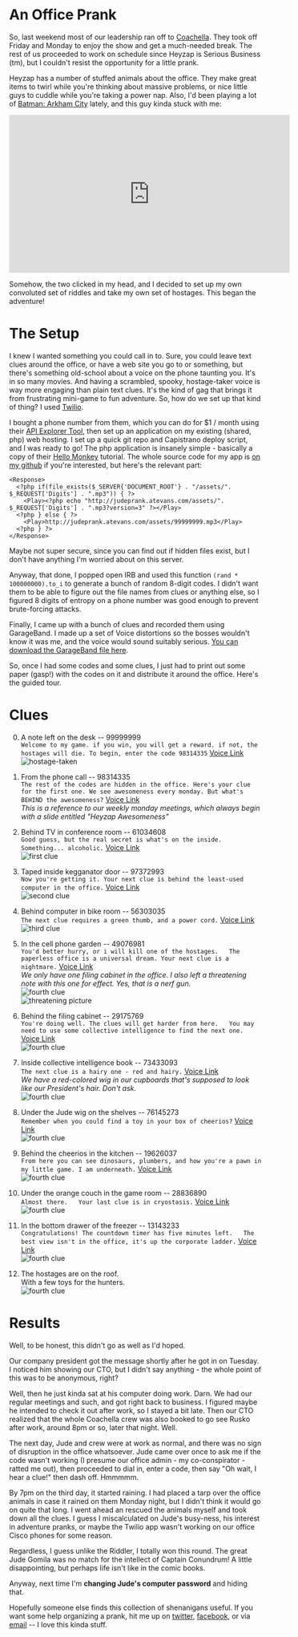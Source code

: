 An Office Prank
===============

So, last weekend most of our leadership ran off to [Coachella](http://www.coachella.com). They took off Friday and Monday to enjoy the show and get a much-needed break. The rest of us proceeded to work on schedule since Heyzap is Serious Business (tm), but I couldn't resist the opportunity for a little prank.

Heyzap has a number of stuffed animals about the office. They make great items to twirl while you're thinking about massive problems, or nice little guys to cuddle while you're taking a power nap. Also, I'd been playing a lot of [Batman: Arkham City](http://community.batmanarkhamcity.com/) lately, and this guy kinda stuck with me:

<iframe width="560" height="315" src="http://www.youtube.com/embed/3WOovQFNWc4" frameborder="0" allowfullscreen="true">Loading Video...</iframe>

Somehow, the two clicked in my head, and I decided to set up my own convoluted set of riddles and take my own set of hostages. This began the adventure!

The Setup
=========

I knew I wanted something you could call in to. Sure, you could leave text clues around the office, or have a web site you go to or something, but there's something old-school about a voice on the phone taunting you. It's in so many movies. And having a scrambled, spooky, hostage-taker voice is way more engaging than plain text clues. It's the kind of gag that brings it from frustrating mini-game to fun adventure. So, how do we set up that kind of thing? I used [Twilio](http://www.twilio.com).

I bought a phone number from them, which you can do for $1 / month using their [API Explorer Tool](https://www.twilio.com/user/account/developer-tools/api-explorer), then set up an application on my existing (shared, php) web hosting. I set up a quick git repo and Capistrano deploy script, and I was ready to go! The php application is insanely simple - basically a copy of their [Hello Monkey](http://www.twilio.com/docs/quickstart/php/twiml/play-mp3-for-caller) tutorial. The whole source code for my app is [on my github](https://github.com/agius/heyzaphostages) if you're interested, but here's the relevant part:

    <Response>
      <?php if(file_exists($_SERVER{'DOCUMENT_ROOT'} . "/assets/". $_REQUEST['Digits'] . ".mp3")) { ?>
        <Play><?php echo "http://judeprank.atevans.com/assets/". $_REQUEST['Digits'] . ".mp3?version=3" ?></Play>
      <?php } else { ?>
        <Play>http://judeprank.atevans.com/assets/99999999.mp3</Play>
      <?php } ?>
    </Response>

Maybe not super secure, since you can find out if hidden files exist, but I don't have anything I'm worried about on this server.

Anyway, that done, I popped open IRB and used this function `(rand * 100000000).to_i` to generate a bunch of random 8-digit codes. I didn't want them to be able to figure out the file names from clues or anything else, so I figured 8 digits of entropy on a phone number was good enough to prevent brute-forcing attacks.

Finally, I came up with a bunch of clues and recorded them using GarageBand. I made up a set of Voice distortions so the bosses wouldn't know it was me, and the voice would sound suitably serious. [You can download the GarageBand file here](http://judeprank.atevans.com/assets/voice.tar.gz).

So, once I had some codes and some clues, I just had to print out some paper (gasp!) with the codes on it and distribute it around the office. Here's the guided tour.

Clues
=====
0. A note left on the desk -- 99999999  
   `Welcome to my game. if you win, you will get a reward. if not, the hostages will die. To begin, enter the code 98314335` [Voice Link](http://judeprank.atevans.com/assets/99999999.mp3)  
   ![hostage-taken](/images/hostages/hostages-taken.jpg)

1. From the phone call -- 98314335  
   `The rest of the codes are hidden in the office. Here's your clue for the first one. We see awesomeness every monday. But what's BEHIND the awesomeness?` [Voice Link](http://judeprank.atevans.com/assets/98314335.mp3)  
   _This is a reference to our weekly monday meetings, which always begin with a slide entitled "Heyzap Awesomeness"_
   
2. Behind TV in conference room -- 61034608  
   `Good guess, but the real secret is what's on the inside. Something... alcoholic.` [Voice Link](http://judeprank.atevans.com/assets/61034608.mp3)  
   ![first clue](/images/hostages/IMG_1951-hostages.jpg)
   
3. Taped inside kegganator door -- 97372993  
   `Now you're getting it. Your next clue is behind the least-used computer in the office.` [Voice Link](http://judeprank.atevans.com/assets/97372993.mp3)  
   ![second clue](/images/hostages/IMG_1952-hostages.jpg)

4. Behind computer in bike room -- 56303035  
   `The next clue requires a green thumb, and a power cord.` [Voice Link](http://judeprank.atevans.com/assets/56303035.mp3)  
   ![third clue](/images/hostages/IMG_1953-hostages.jpg)
   
5. In the cell phone garden -- 49076981  
   `You'd better hurry, or i will kill one of the hostages.  
   The paperless office is a universal dream. Your next clue is a nightmare.` [Voice Link](http://judeprank.atevans.com/assets/49076981.mp3)  
   _We only have one filing cabinet in the office. I also left a threatening note with this one for effect. Yes, that is a nerf gun._  
   ![fourth clue](/images/hostages/IMG_1954-hostages.jpg)  
   ![threatening picture](/images/hostages/hostages-threatened.jpg)

6. Behind the filing cabinet -- 29175769  
   `You're doing well. The clues will get harder from here.  
   You may need to use some collective intelligence to find the next one.` [Voice Link](http://judeprank.atevans.com/assets/29175769.mp3)  
   ![fourth clue](/images/hostages/IMG_1955-hostages.jpg)

7. Inside collective intelligence book -- 73433093  
   `The next clue is a hairy one - red and hairy.` [Voice Link](http://judeprank.atevans.com/assets/73433093.mp3)  
   _We have a red-colored wig in our cupboards that's supposed to look like our President's hair. Don't ask._  
   ![fourth clue](/images/hostages/IMG_1956-hostages.jpg)

8. Under the Jude wig on the shelves -- 76145273  
   `Remember when you could find a toy in your box of cheerios?` [Voice Link](http://judeprank.atevans.com/assets/76145273.mp3)  
   ![fourth clue](/images/hostages/IMG_1957-hostages.jpg)

9. Behind the cheerios in the kitchen -- 19626037  
   `From here you can see dinosaurs, plumbers, and how you're a pawn in my little game. I am underneath.` [Voice Link](http://judeprank.atevans.com/assets/19626037.mp3)  
   ![fourth clue](/images/hostages/IMG_1959-hostages.jpg)

10. Under the orange couch in the game room -- 28836890  
    `Almost there.  
    Your last clue is in cryostasis.` [Voice Link](http://judeprank.atevans.com/assets/28836890.mp3)  
    ![fourth clue](/images/hostages/IMG_1960-hostages.jpg)

11. In the bottom drawer of the freezer -- 13143233  
    `Congratulations! The countdown timer has five minutes left.  
    The best view isn't in the office, it's up the corporate ladder.` [Voice Link](http://judeprank.atevans.com/assets/13143233.mp3)  
    ![fourth clue](/images/hostages/IMG_1961-hostages.jpg)

12. The hostages are on the roof.  
    With a few toys for the hunters.  
    ![fourth clue](/images/hostages/IMG_1962-hostages.jpg)

Results
=======
Well, to be honest, this didn't go as well as I'd hoped.

Our company president got the message shortly after he got in on Tuesday. I noticed him showing our CTO, but I didn't say anything - the whole point of this was to be anonymous, right?

Well, then he just kinda sat at his computer doing work. Darn. We had our regular meetings and such, and got right back to business. I figured maybe he intended to check it out after work, so I stayed a bit late. Then our CTO realized that the whole Coachella crew was also booked to go see Rusko after work, around 8pm or so, later that night. Well.

The next day, Jude and crew were at work as normal, and there was no sign of disruption in the office whatsoever. Jude came over once to ask me if the code wasn't working (I presume our office admin - my co-conspirator - ratted me out), then proceeded to dial in, enter a code, then say "Oh wait, I hear a clue!" then dash off. Hmmmmm.

By 7pm on the third day, it started raining. I had placed a tarp over the office animals in case it rained on them Monday night, but I didn't think it would go on quite that long. I went ahead an rescued the animals myself and took down all the clues. I guess I miscalculated on Jude's busy-ness, his interest in adventure pranks, or maybe the Twilio app wasn't working on our office Cisco phones for some reason. 

Regardless, I guess unlike the Riddler, I totally won this round. The great Jude Gomila was no match for the intellect of Captain Conundrum! A little disappointing, but perhaps life isn't like in the comic books.

Anyway, next time I'm **changing Jude's computer password** and hiding that.

Hopefully someone else finds this collection of shenanigans useful. If you want some help organizing a prank, hit me up on [twitter](http://twitter.com/agius), [facebook](http://facebook.com/atevans), or via [email](andrew@atevans.com) -- I love this kinda stuff.